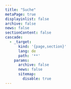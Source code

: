 ```yaml
---
title: "Suche"
metaPage: true
displayinlist: false
archive: false
news: false
sectionContent: false
cascade:
  - _target:
      kind: '{page,section}'
      lang: de
      path: '**'
    params:
      archive: false
      news: false
      sitemap:
        disable: true
---
```

